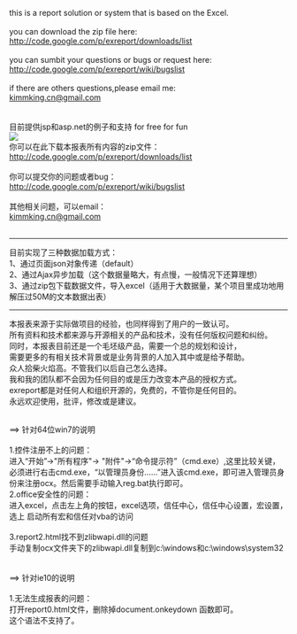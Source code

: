 this is a report solution or system that is based on the Excel.<br>
<br>
you can download the zip file here:<br>
<a href='http://code.google.com/p/exreport/downloads/list'>http://code.google.com/p/exreport/downloads/list</a><br>
<br>
you can sumbit your questions or bugs or request here:<br>
<a href='http://code.google.com/p/exreport/wiki/bugslist'>http://code.google.com/p/exreport/wiki/bugslist</a><br>
<br>
if there are others questions,please email me:<br>
kimmking.cn@gmail.com <br>
<br>
<br>
目前提供jsp和asp.net的例子和支持    for free for fun<br>
<img src='http://setting.javaeye.com/upload/picture/pic/33027/5e5478e7-b832-3205-b028-da29cfc82756.jpg' />
<br>
你可以在此下载本报表所有内容的zip文件：<br>
<a href='http://code.google.com/p/exreport/downloads/list'>http://code.google.com/p/exreport/downloads/list</a><br>
<br>
你可以提交你的问题或者bug：<br>
<a href='http://code.google.com/p/exreport/wiki/bugslist'>http://code.google.com/p/exreport/wiki/bugslist</a><br>
<br>
其他相关问题，可以email：<br>
kimmking.cn@gmail.com <br>
<br>
<hr />
目前实现了三种数据加载方式：<br>
1、通过页面json对象传递（default）<br>
2、通过Ajax异步加载（这个数据量略大，有点慢，一般情况下还算理想）<br>
3、通过zip包下载数据文件，导入excel（适用于大数据量，某个项目里成功地用解压过50M的文本数据出表）<br>
<hr />

本报表来源于实际做项目的经验，也同样得到了用户的一致认可。<br>
所有资料和技术都来源与开源相关的产品和技术，没有任何版权问题和纠纷。<br>
同时，本报表目前还是一个毛坯级产品，需要一个总的规划和设计，<br>
需要更多的有相关技术背景或是业务背景的人加入其中或是给予帮助。<br>
众人拾柴火焰高。不管我们以后自己怎么选择。<br>
我和我的团队都不会因为任何目的或是压力改变本产品的授权方式。<br>
exreport都是对任何人和组织开源的，免费的，不管你是任何目的。<br>
永远欢迎使用，批评，修改或是建议。<br>

<br>
==> 针对64位win7的说明<br>
<br>
1.控件注册不上的问题：<br>
进入“开始”->"所有程序"-> "附件"->“命令提示符”（cmd.exe）,这里比较关键，必须进行右击cmd.exe，“以管理员身份……”进入该cmd.exe，即可进入管理员身份来注册ocx。然后需要手动输入reg.bat执行即可。<br>
2.office安全性的问题：<br>
进入excel，点击左上角的按钮，excel选项，信任中心，信任中心设置，宏设置，<br>
选上 启动所有宏和信任对vba的访问<br>
<br>
3.report2.html找不到zlibwapi.dll的问题<br>
手动复制ocx文件夹下的zlibwapi.dll复制到c:\windows和c:\windows\system32<br>
<br><br>
==> 针对ie10的说明<br>
<br>
1.无法生成报表的问题：<br>
打开report0.html文件，删除掉document.onkeydown 函数即可。<br>
这个语法不支持了。